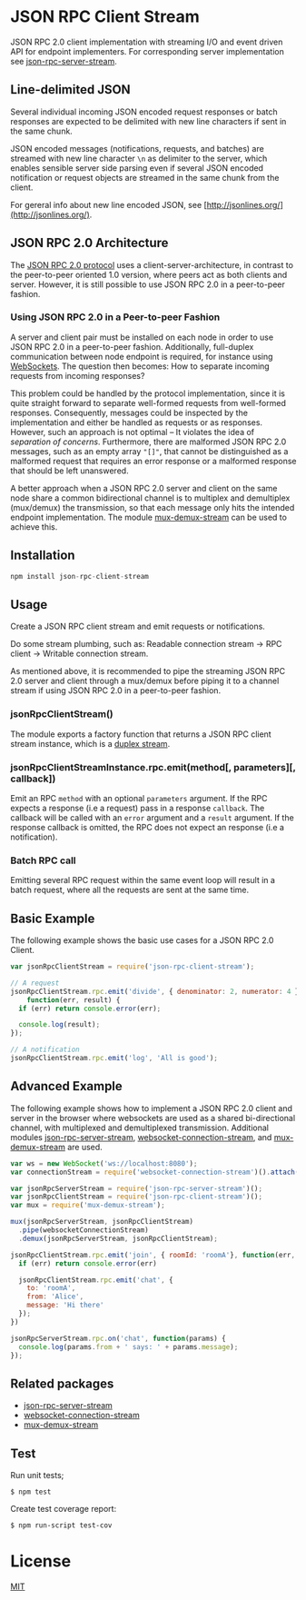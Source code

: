 # JSON RPC Client Stream

JSON RPC 2.0 client implementation with streaming I/O and event driven API for
endpoint implementers. For corresponding server implementation see
[json-rpc-server-stream](https://github.com/claudijo/json-rpc-server-stream).

## Line-delimited JSON
Several individual incoming JSON encoded request responses or batch responses
are expected to be delimited with new line characters if sent in the same chunk.

JSON encoded messages (notifications, requests, and batches) are streamed with 
new line character `\n` as delimiter to the server, which enables sensible 
server side parsing even if several JSON encoded notification or request objects 
are streamed in the same chunk from the client. 

For gereral info about new line encoded JSON, see 
[http://jsonlines.org/](http://jsonlines.org/).

## JSON RPC 2.0 Architecture

The [JSON RPC 2.0 protocol](http://www.jsonrpc.org/specification) uses a
client-server-architecture, in contrast to the peer-to-peer oriented 1.0
version, where peers act as both clients and server. However, it is still
possible to use JSON RPC 2.0 in a peer-to-peer fashion.

### Using JSON RPC 2.0 in a Peer-to-peer Fashion

A server and client pair must be installed on each node in order to use JSON RPC
2.0 in a peer-to-peer fashion. Additionally, full-duplex communication between
node endpoint is required, for instance using
[WebSockets](https://developer.mozilla.org/en-US/docs/Web/API/WebSockets_API).
The question then becomes: How to separate incoming requests from incoming
responses?

This problem could be handled by the protocol implementation, since it is quite
straight forward to separate well-formed requests from well-formed responses.
Consequently, messages could be inspected by the implementation and either be
handled as requests or as responses. However, such an approach is not optimal –
It violates the idea of _separation of concerns_. Furthermore, there are
malformed JSON RPC 2.0 messages, such as an empty array `"[]"`, that cannot be
distinguished as a malformed request that requires an error response or a
malformed response that should be left unanswered.

A better approach when a JSON RPC 2.0 server and client on the same node share a
common bidirectional channel is to multiplex and demultiplex (mux/demux) the
transmission, so that each message only hits the intended endpoint
implementation. The module
[mux-demux-stream](https://github.com/claudijo/mux-demux-stream) can be used to
achieve this.

## Installation

```js
npm install json-rpc-client-stream
```

## Usage

Create a JSON RPC client stream and emit requests or notifications.

Do some stream plumbing, such as: Readable connection stream -> RPC client ->
Writable connection stream.

As mentioned above, it is recommended to pipe the streaming JSON RPC 2.0 server
and client through a mux/demux before piping it to a channel stream if using
JSON RPC 2.0 in a peer-to-peer fashion.

### jsonRpcClientStream()

The module exports a factory function that returns a JSON RPC client stream
instance, which is a
[duplex stream](https://nodejs.org/api/stream.html#stream_class_stream_duplex).

### jsonRpcClientStreamInstance.rpc.emit(method[, parameters][, callback])

Emit an RPC `method` with an optional `parameters` argument. If the RPC expects a
response (i.e a request) pass in a response `callback`. The callback will be called
with an `error` argument and a `result` argument. If the response callback is
omitted, the RPC does not expect an response (i.e a notification).

### Batch RPC call
Emitting several RPC request within the same event loop will result in a batch
request, where all the requests are sent at the same time.

## Basic Example

The following example shows the basic use cases for a JSON RPC 2.0 Client.

```js
var jsonRpcClientStream = require('json-rpc-client-stream');

// A request
jsonRpcClientStream.rpc.emit('divide', { denominator: 2, numerator: 4 },
    function(err, result) {
  if (err) return console.error(err);

  console.log(result);
});

// A notification
jsonRpcClientStream.rpc.emit('log', 'All is good');
```

## Advanced Example
The following example shows how to implement a JSON RPC 2.0 client and server
in the browser where websockets are used as a shared bi-directional channel, with
multiplexed and demultiplexed transmission. Additional modules
[json-rpc-server-stream](https://github.com/claudijo/json-rpc-server-stream),
[websocket-connection-stream](https://github.com/claudijo/websocket-connection-stream),
and [mux-demux-stream](https://github.com/claudijo/mux-demux-stream) are used.

```js
var ws = new WebSocket('ws://localhost:8080');
var connectionStream = require('websocket-connection-stream')().attach(ws);

var jsonRpcServerStream = require('json-rpc-server-stream')();
var jsonRpcClientStream = require('json-rpc-client-stream')();
var mux = require('mux-demux-stream');

mux(jsonRpcServerStream, jsonRpcClientStream)
  .pipe(websocketConnectionStream)
  .demux(jsonRpcServerStream, jsonRpcClientStream);

jsonRpcClientStream.rpc.emit('join', { roomId: 'roomA'}, function(err, result) {
  if (err) return console.error(err)

  jsonRpcClientStream.rpc.emit('chat', {
    to: 'roomA',
    from: 'Alice',
    message: 'Hi there'
  });
})

jsonRpcServerStream.rpc.on('chat', function(params) {
  console.log(params.from + ' says: ' + params.message);
});
```

## Related packages

* [json-rpc-server-stream](https://github.com/claudijo/json-rpc-server-stream)
* [websocket-connection-stream](https://github.com/claudijo/websocket-connection-stream)
* [mux-demux-stream](https://github.com/claudijo/mux-demux-stream)

## Test

Run unit tests;

`$ npm test`

Create test coverage report:

`$ npm run-script test-cov`

# License

[MIT](LICENSE)
